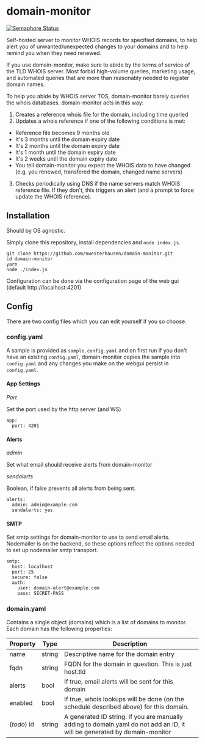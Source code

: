 # domain-monitor
[![Semaphore Status](https://nwest.semaphoreci.com/badges/domain-monitor/branches/master.svg)](https://nwest.semaphoreci.com/projects/domain-monitor)

Self-hosted server to monitor WHOIS records for specified domains, to help alert you of unwanted/unexpected changes
to your domains and to help remind you when they need renewed.

If you use domain-monitor, make sure to abide by the terms of service of
the TLD WHOIS server. Most forbid high-volume queries, marketing usage,
and automated queries that are more than reasonably needed to register
domain names.

To help you abide by WHOIS server TOS, domain-monitor barely queries the
whois databases. domain-monitor acts in this way:

1. Creates a reference whois file for the domain, including time queried
2. Updates a whois reference if one of the following conditions is met:

  - Reference file becomes 9 months old
  - It's 3 months until the domain expiry date
  - It's 2 months until the domain expiry date
  - It's 1 month until the domain expiry date
  - It's 2 weeks until the domain expiry date
  - You tell domain-monitor you expect the WHOIS data to have changed
    (e.g. you renewed, transfered the domain, changed name servers)

3. Checks periodically using DNS if the name servers match WHOIS reference file.
If they don't, this triggers an alert (and a prompt to force update the WHOIS reference).

## Installation
Should by OS agnostic.

Simply clone this repository, install dependencies and `node index.js`.

```
git clone https://github.com/nwesterhausen/domain-monitor.git
cd domain-monitor
yarn
node ./index.js
```

Configuration can be done via the configuration page of the web gui 
(default http://localhost:4201)

## Config
There are two config files which you can edit yourself if you so choose.

### config.yaml
A sample is provided as `sample.config.yaml` and on first run if you don't have
an existing `config.yaml`, domain-monitor copies the sample into `config.yaml` and
any changes you make on the webgui persist in `config.yaml`.

#### App Settings

*Port*

Set the port used by the http server (and WS)

```
app:
  port: 4201
```

#### Alerts

*admin*

Set what email should receive alerts from domain-monitor

*sendalerts*

Boolean, if false prevents all alerts from being sent.

```
alerts:
  admin: admin@example.com
  sendalerts: yes
```

#### SMTP

Set smtp settings for domain-monitor to use to send email alerts. 
Nodemailer is on the backend, so these options reflect the options
needed to set up nodemailer smtp transport.

```
smtp:
  host: localhost
  port: 25
  secure: false
  auth:
    user: domain-alert@example.com
    pass: SECRET-PASS
```

### domain.yaml
Contains a single object (domains) which is a list of domains to 
monitor. Each domain has the following properties:

Property | Type | Description
------------ | ------------- | -------------
name | string | Descriptive name for the domain entry
fqdn | string | FQDN for the domain in question. This is just host.tld
alerts | bool | If true, email alerts will be sent for this domain
enabled | bool | If true, whois lookups will be done (on the schedule described above) for this domain.
(_todo_) id | string | A generated ID string. If you are manually adding to domain.yaml do not add an ID, it will be generated by domain-monitor
